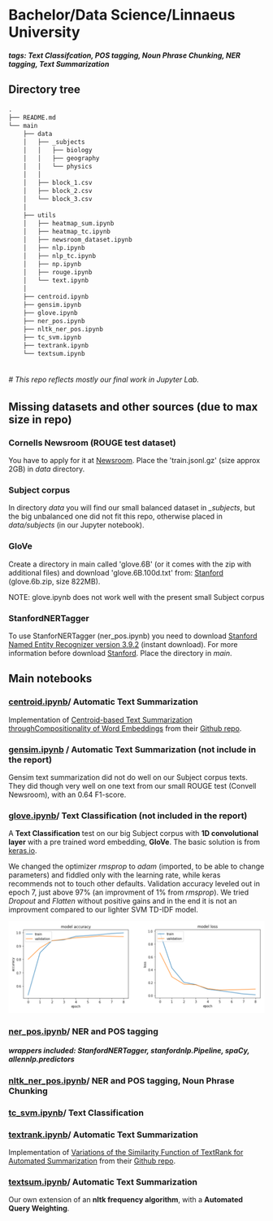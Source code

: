 # Bachelor/Data Science/Linnaeus University
##### tags: Text Classifcation, POS tagging, Noun Phrase Chunking, NER tagging, Text Summarization



## Directory tree

```
.
├── README.md
└── main
    ├── data
    │   ├── _subjects
    │   │   ├── biology
    │   │   ├── geography
    │   │   └── physics
    │   │ 
    │   ├── block_1.csv
    │   ├── block_2.csv
    │   └── block_3.csv
    │
    ├── utils
    │   ├── heatmap_sum.ipynb
    │   ├── heatmap_tc.ipynb
    │   ├── newsroom_dataset.ipynb
    │   ├── nlp.ipynb
    │   ├── nlp_tc.ipynb
    │   ├── np.ipynb
    │   ├── rouge.ipynb
    │   └── text.ipynb
    │
    ├── centroid.ipynb
    ├── gensim.ipynb
    ├── glove.ipynb
    ├── ner_pos.ipynb
    ├── nltk_ner_pos.ipynb
    ├── tc_svm.ipynb
    ├── textrank.ipynb
    └── textsum.ipynb
    

```
###### # This repo reflects mostly our final work in Jupyter Lab.

## Missing datasets and other sources (due to max size in repo)


### Cornells Newsroom (ROUGE test dataset)

You have to apply for it at [Newsroom](https://summari.es/download/). Place the 'train.jsonl.gz' (size approx 2GB) in _data_ directory.

### Subject corpus

In directory _data_ you will find our small balanced dataset in _\_subjects_, but the big unbalanced one did not fit this repo, otherwise placed in _data/subjects_ (in our Jupyter notebook).

###  GloVe  

Create a directory in main called 'glove.6B' (or it comes with the zip with additional files) and download 'glove.6B.100d.txt' from: [Stanford](https://nlp.stanford.edu/projects/glove/) (glove.6b.zip, size 822MB).

NOTE: glove.ipynb does not work well with the present small Subject corpus


### StanfordNERTagger 

To use StanforNERTagger (ner_pos.ipynb) you need to download [Stanford Named Entity Recognizer version 3.9.2](https://nlp.stanford.edu/software/stanford-ner-2018-10-16.zip) (instant download). For more information before download [Stanford](https://nlp.stanford.edu/software/CRF-NER.shtml). Place the directory in _main_.


## Main notebooks


### [centroid.ipynb](main/centroid.ipynb)/ Automatic Text Summarization
Implementation of [Centroid-based Text Summarization throughCompositionality of Word Embeddings](https://www.aclweb.org/anthology/W17-1003.pdf)
from their [Github repo](https://github.com/lambdaofgod/text-summarizer.git).

### [gensim.ipynb](main/gensim.ipynb) / Automatic Text Summarization (not include in the report)

Gensim text summarization did not do well on our Subject corpus texts. They did though very well on one text from our small ROUGE test (Convell Newsroom), with an 0.64 F1-score.

### [glove.ipynb](main/glove.ipynb)/ Text Classification (not included in the report)

A **Text Classification** test on our big Subject corpus with **1D convolutional layer** with a pre trained word embedding, **GloVe**. The basic solution is from [keras.io](https://keras.io/examples/pretrained_word_embeddings/). 

We changed the optimizer _rmsprop_ to _adam_ (imported, to be able to change parameters) and fiddled only with the learning rate, while keras recommends not to touch other defaults. Validation accuracy leveled out in epoch 7, just above 97% (an improvment of 1% from _rmsprop_). We tried _Dropout_ and _Flatten_ without positive gains and in the end it is not an improvment compared to our lighter SVM TD-IDF model.

![Evaluation of 1D CNN with GloVe](main/images/evaluation_1d_cnn.png)

### [ner_pos.ipynb](main/ner_pos.ipynb)/ NER and POS tagging
##### wrappers included: StanfordNERTagger, stanfordnlp.Pipeline, spaCy, allennlp.predictors

### [nltk\_ner_pos.ipynb](main/ner_pos.ipynb)/ NER and POS tagging, Noun Phrase Chunking

### [tc_svm.ipynb](main/tc_svm.ipynb)/ Text Classification


### [textrank.ipynb](main/textrank.ipynb)/ Automatic Text Summarization

Implementation of [Variations of the Similarity Function of TextRank for Automated Summarization](https://arxiv.org/pdf/1602.03606.pdf)
from their [Github repo](https://github.com/summanlp/textrank).

### [textsum.ipynb](main/textsum.ipynb)/ Automatic Text Summarization
Our own extension of an **nltk frequency algorithm**, with a **Automated Query Weighting**.

